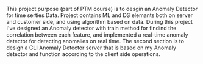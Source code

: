 This project purpose (part of PTM course) is to desgin an Anomaly Detector for time serties Data.
Project contains ML and DS elemants both on server and customer side, and using algorithm based on data.
During this project I've designed an Anomaly detector with train method for findind the correlation between each feature, and implemented a real-time anomaly detector
for detecting anomalies on real time.
The second section is to design a CLI Anomaly Detector server that is based on my Anomaly detector and function according to the client side operations.
